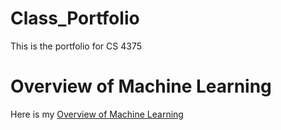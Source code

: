 # Class_Portfolio
This is the portfolio for CS 4375

# Overview of Machine Learning

Here is my [Overview of Machine Learning](OverviewOfMachineLearning.pdf)

